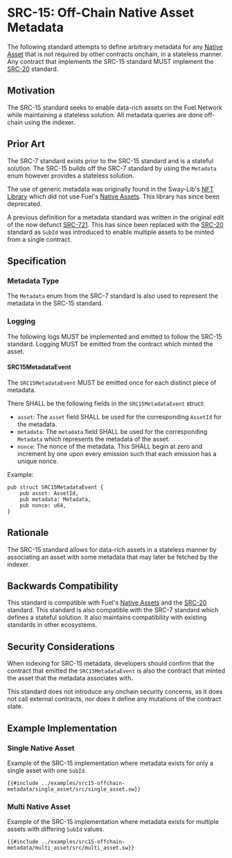 # SRC-15: Off-Chain Native Asset Metadata

The following standard attempts to define arbitrary metadata for any [Native Asset](https://docs.fuel.network/docs/sway/blockchain-development/native_assets) that is not required by other contracts onchain, in a stateless manner. Any contract that implements the SRC-15 standard MUST implement the [SRC-20](./src-20-native-asset.md) standard.

## Motivation

The SRC-15 standard seeks to enable data-rich assets on the Fuel Network while maintaining a stateless solution. All metadata queries are done off-chain using the indexer.

## Prior Art

The SRC-7 standard exists prior to the SRC-15 standard and is a stateful solution. The SRC-15 builds off the SRC-7 standard by using the `Metadata` enum however provides a stateless solution.

The use of generic metadata was originally found in the Sway-Lib's [NFT Library](https://github.com/FuelLabs/sway-libs/tree/v0.12.0/libs/nft) which did not use Fuel's [Native Assets](https://docs.fuel.network/docs/sway/blockchain-development/native_assets). This library has since been deprecated.

A previous definition for a metadata standard was written in the original edit of the now defunct [SRC-721](https://github.com/FuelLabs/sway-standards/issues/2). This has since been replaced with the [SRC-20](./src-20-native-asset.md) standard as `SubId` was introduced to enable multiple assets to be minted from a single contract.

## Specification

### Metadata Type

The `Metadata` enum from the SRC-7 standard is also used to represent the metadata in the SRC-15 standard.

### Logging

The following logs MUST be implemented and emitted to follow the SRC-15 standard. Logging MUST be emitted from the contract which minted the asset.

#### SRC15MetadataEvent

The `SRC15MetadataEvent` MUST be emitted once for each distinct piece of metadata.

There SHALL be the following fields in the `SRC15MetadataEvent` struct:

* `asset`: The `asset` field SHALL be used for the corresponding `AssetId` for the metadata.
* `metadata`: The `metadata` field SHALL be used for the corresponding `Metadata` which represents the metadata of the asset.
* `nonce`: The nonce of the metadata. This SHALL begin at zero and increment by one upon every emission such that each emission has a unique nonce.

Example:

```sway
pub struct SRC15MetadataEvent {
    pub asset: AssetId,
    pub metadata: Metadata,
    pub nonce: u64,
}
```

## Rationale

The SRC-15 standard allows for data-rich assets in a stateless manner by associating an asset with some metadata that may later be fetched by the indexer.

## Backwards Compatibility

This standard is compatible with Fuel's [Native Assets](https://docs.fuel.network/docs/sway/blockchain-development/native_assets) and the [SRC-20](./src-20-native-asset.md) standard. This standard is also compatible with the SRC-7 standard which defines a stateful solution. It also maintains compatibility with existing standards in other ecosystems.

## Security Considerations

When indexing for SRC-15 metadata, developers should confirm that the contract that emitted the `SRC15MetadataEvent` is also the contract that minted the asset that the metadata associates with.

This standard does not introduce any onchain security concerns, as it does not call external contracts, nor does it define any mutations of the contract state.

## Example Implementation

### Single Native Asset

Example of the SRC-15 implementation where metadata exists for only a single asset with one `SubId`.

```sway
{{#include ../examples/src15-offchain-metadata/single_asset/src/single_asset.sw}}
```

### Multi Native Asset

Example of the SRC-15 implementation where metadata exists for multiple assets with differing `SubId` values.

```sway
{{#include ../examples/src15-offchain-metadata/multi_asset/src/multi_asset.sw}}
```
